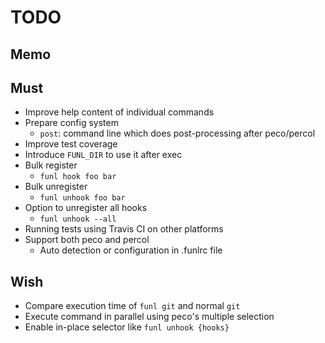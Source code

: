 TODO
====

## Memo

## Must

- Improve help content of individual commands
- Prepare config system
  - `post`: command line which does post-processing after peco/percol
- Improve test coverage
- Introduce `FUNL_DIR` to use it after exec
- Bulk register
  - `funl hook foo bar`
- Bulk unregister
  - `funl unhook foo bar`
- Option to unregister all hooks
  - `funl unhook --all`
- Running tests using Travis CI on other platforms
- Support both peco and percol
  - Auto detection or configuration in .funlrc file

## Wish

- Compare execution time of `funl git` and normal `git`
- Execute command in parallel using peco's multiple selection
- Enable in-place selector like `funl unhook {hooks}`
